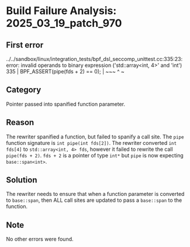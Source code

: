 # Build Failure Analysis: 2025_03_19_patch_970

## First error

../../sandbox/linux/integration_tests/bpf_dsl_seccomp_unittest.cc:335:23: error: invalid operands to binary expression ('std::array<int, 4>' and 'int')
  335 |   BPF_ASSERT(pipe(fds + 2) == 0);
      |                   ~~~ ^ ~

## Category
Pointer passed into spanified function parameter.

## Reason
The rewriter spanified a function, but failed to spanify a call site.
The `pipe` function signature is `int pipe(int fds[2])`. The rewriter converted `int fds[4]` to `std::array<int, 4> fds`, however it failed to rewrite the call `pipe(fds + 2)`. `fds + 2` is a pointer of type `int*` but `pipe` is now expecting `base::span<int>`.

## Solution
The rewriter needs to ensure that when a function parameter is converted to `base::span`, then ALL call sites are updated to pass a `base::span` to the function.

## Note
No other errors were found.
